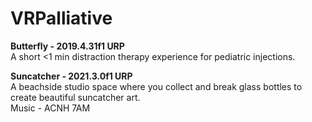 # VRPalliative
**Butterfly - 2019.4.31f1 URP**  
A short <1 min distraction therapy experience for pediatric injections.

**Suncatcher - 2021.3.0f1 URP**  
A beachside studio space where you collect and break glass bottles to create beautiful suncatcher art.  
Music - ACNH 7AM
